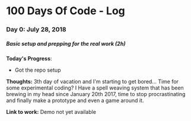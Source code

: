 # 100 Days Of Code - Log

### Day 0: July 28, 2018
##### Basic setup and prepping for the real work (2h)

**Today's Progress**:
- Got the repo setup

**Thoughts:** 3th day of vacation and I'm starting to get bored... Time for some experimental coding? I Have a spell weaving system that has been brewing in my head since January 20th 2017, time to stop procrastinating and finally make a prototype and even a game around it.

**Link to work:** Demo not yet available
